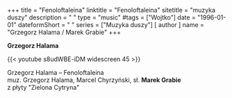 +++
title = "Fenoloftaleina"
linktitle = "Fenoloftaleina"
sitetitle = "muzyka duszy"
description = " "
type = "music"
#tags = ["Wojtko"]
date = "1996-01-01"
dateformShort = " "
series = ["Muzyka duszy"]
[ author ]
  name = "Grzegorz Halama / Marek Grabie"
+++

**Grzegorz Halama**

{{< youtube s8udWBE-iDM widescreen 45 >}}

Grzegorz Halama – Fenoloftaleina
\
muz. Grzegorz Halama, Marcel Chyrzyński, sł. **Marek Grabie**
\
z płyty "Zielona Cytryna"
